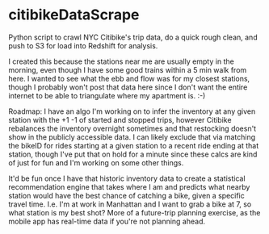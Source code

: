 # citibikeDataScrape
Python script to crawl NYC Citibike's trip data, do a quick rough clean, and push to S3 for load into Redshift for analysis.

I created this because the stations near me are usually empty in the morning, even though I have some good trains within a 5 min walk from here. I wanted to see what the ebb and flow was for my closest stations, though I probably won't post that data here since I don't want the entire internet to be able to triangulate where my apartment is. :-)

Roadmap: I have an algo I'm working on to infer the inventory at any given station with the +1 -1 of started and stopped trips, however Citibike rebalances the inventory overnight sometimes and that restocking doesn't show in the publicly accessible data. I can likely exclude that via matching the bikeID for rides starting at a given station to a recent ride ending at that station, though I've put that on hold for a minute since these calcs are kind of just for fun and I'm working on some other things.

It'd be fun once I have that historic inventory data to create a statistical recommendation engine that takes where I am and predicts what nearby station would have the best chance of catching a bike, given a specific travel time. I.e. I'm at work in Manhattan and I want to grab a bike at 7, so what station is my best shot? More of a future-trip planning exercise, as the mobile app has real-time data if you're not planning ahead.
